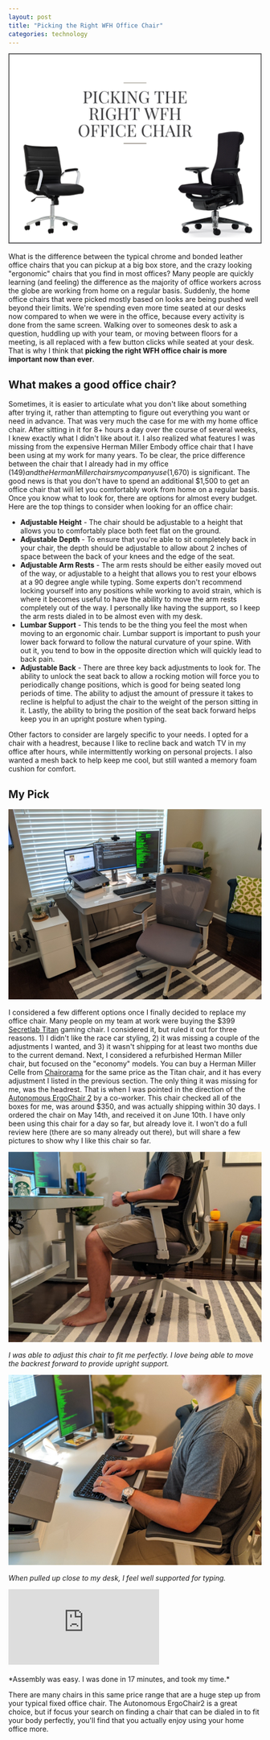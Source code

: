 ```yaml
---
layout: post
title: "Picking the Right WFH Office Chair"
categories: technology
---
```


<img src="/assets/images/picking-the-right-wfh-office-chair.png" alt="Title Image" class="center">

What is the difference between the typical chrome and bonded leather office chairs that you can pickup at a big box store, and the crazy looking "ergonomic" chairs that you find in most offices?  Many people are quickly learning (and feeling) the difference as the majority of office workers across the globe are working from home on a regular basis.  Suddenly, the home office chairs that were picked mostly based on looks are being pushed well beyond their limits.  We're spending even more time seated at our desks now compared to when we were in the office, because every activity is done from the same screen.  Walking over to someones desk to ask a question, huddling up with your team, or moving between floors for a meeting, is all replaced with a few button clicks while seated at your desk.  That is why I think that **picking the right WFH office chair is more important now than ever**.

## What makes a good office chair?

Sometimes, it is easier to articulate what you don't like about something after trying it, rather than attempting to figure out everything you want or need in advance.  That was very much the case for me with my home office chair.  After sitting in it for 8+ hours a day over the course of several weeks, I knew exactly what I didn't like about it.  I also realized what features I was missing from the expensive Herman Miller Embody office chair that I have been using at my work for many years.  To be clear, the price difference between the chair that I already had in my office ($149) and the Herman Miller chairs my company use ($1,670) is significant.  The good news is that you don't have to spend an additional $1,500 to get an office chair that will let you comfortably work from home on a regular basis.  Once you know what to look for, there are options for almost every budget.  Here are the top things to consider when looking for an office chair:

- **Adjustable Height** - The chair should be adjustable to a height that allows you to comfortably place both feet flat on the ground.
- **Adjustable Depth** - To ensure that you're able to sit completely back in your chair, the depth should be adjustable to allow about 2 inches of space between the back of your knees and the edge of the seat.
- **Adjustable Arm Rests** - The arm rests should be either easily moved out of the way, or adjustable to a height that allows you to rest your elbows at a 90 degree angle while typing.  Some experts don't recommend locking yourself into any positions while working to avoid strain, which is where it becomes useful to have the ability to move the arm rests completely out of the way.  I personally like having the support, so I keep the arm rests dialed in to be almost even with my desk.
- **Lumbar Support** - This tends to be the thing you feel the most when moving to an ergonomic chair.  Lumbar support is important to push your lower back forward to follow the natural curvature of your spine.  With out it, you tend to bow in the opposite direction which will quickly lead to back pain.
- **Adjustable Back** - There are three key back adjustments to look for.  The ability to unlock the seat back to allow a rocking motion will force you to periodically change positions, which is good for being seated long periods of time.  The ability to adjust the amount of pressure it takes to recline is helpful to adjust the chair to the weight of the person sitting in it.  Lastly, the ability to bring the position of the seat back forward helps keep you in an upright posture when typing.

Other factors to consider are largely specific to your needs.  I opted for a chair with a headrest, because I like to recline back and watch TV in my office after hours, while intermittently working on personal projects.  I also wanted a mesh back to help keep me cool, but still wanted a memory foam cushion for comfort.

## My Pick

<img src="/assets/images/autonomous-ergochair-2.jpg" alt="The Ergo Chair 2 Office Chair">

I considered a few different options once I finally decided to replace my office chair.  Many people on my team at work were buying the $399 [Secretlab Titan](https://secretlab.co/collections/titan-series) gaming chair.  I considered it, but ruled it out for three reasons.  1) I didn't like the race car styling, 2) it was missing a couple of the adjustments I wanted, and 3) it wasn't shipping for at least two months due to the current demand.  Next, I considered a refurbished Herman Miller chair, but focused on the "economy" models.  You can buy a Herman Miller Celle from [Chairorama](https://chairorama.com/) for the same price as the Titan chair, and it has every adjustment I listed in the previous section.  The only thing it was missing for me, was the headrest.  That is when I was pointed in the direction of the [Autonomous ErgoChair 2](https://www.autonomous.ai/office-chairs/ergonomic-chair) by a co-worker.  This chair checked all of the boxes for me, was around $350, and was actually shipping within 30 days.  I ordered the chair on May 14th, and received it on June 10th.  I have only been using this chair for a day so far, but already love it.  I won't do a full review here (there are so many already out there), but will share a few pictures to show why I like this chair so far.

<img src="/assets/images/leg-alignment.jpg" alt="Proper leg alignment in the Ergo Chair 2 Office Chair">

*I was able to adjust this chair to fit me perfectly.  I love being able to move the backrest forward to provide upright support.*

<img src="/assets/images/arm-alignment.jpg" alt="Proper arm alignment int he Ergo Chair 2 Office Chair">

*When pulled up close to my desk, I feel well supported for typing.*

<div class='embed-container'>
    <iframe src='https://www.youtube.com/embed/uxBV3-4qzKw' frameborder='0' allowfullscreen></iframe>
</div>
<br/>
*Assembly was easy.  I was done in 17 minutes, and took my time.*

There are many chairs in this same price range that are a huge step up from your typical fixed office chair.  The Autonomous ErgoChair2 is a great choice, but if focus your search on finding a chair that can be dialed in to fit your body perfectly, you'll find that you actually enjoy using your home office more.